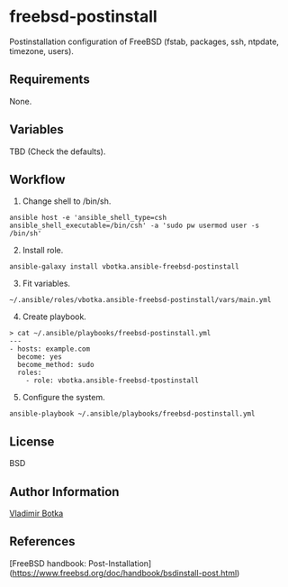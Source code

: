freebsd-postinstall
===================

Postinstallation configuration of FreeBSD (fstab, packages, ssh, ntpdate,
timezone, users).


Requirements
------------

None.


Variables
---------

TBD (Check the defaults).


Workflow
--------

1) Change shell to /bin/sh.

```
ansible host -e 'ansible_shell_type=csh ansible_shell_executable=/bin/csh' -a 'sudo pw usermod user -s /bin/sh'
```

2) Install role.

```
ansible-galaxy install vbotka.ansible-freebsd-postinstall
```

3) Fit variables.

```
~/.ansible/roles/vbotka.ansible-freebsd-postinstall/vars/main.yml
```

4) Create playbook.

```
> cat ~/.ansible/playbooks/freebsd-postinstall.yml
---
- hosts: example.com
  become: yes
  become_method: sudo
  roles:
    - role: vbotka.ansible-freebsd-tpostinstall
```

5) Configure the system.

```
ansible-playbook ~/.ansible/playbooks/freebsd-postinstall.yml
```


License
-------

BSD


Author Information
------------------

[Vladimir Botka](https://botka.link)


References
----------

[FreeBSD handbook: Post-Installation]
(https://www.freebsd.org/doc/handbook/bsdinstall-post.html)
